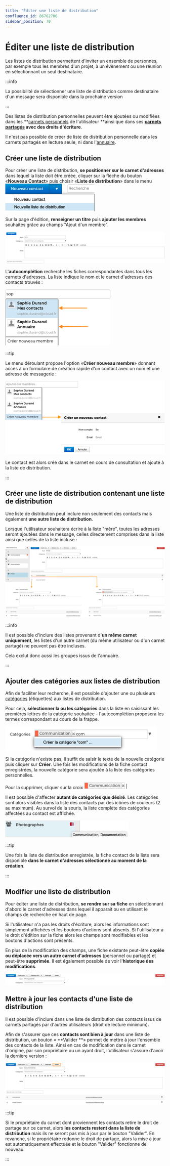 ```yaml
---
title: "Éditer une liste de distribution"
confluence_id: 86762706
sidebar_position: 70
---
```

# Éditer une liste de distribution

Les listes de distribution permettent d'inviter un ensemble de personnes, par exemple tous les membres d'un projet, à un évènement ou une réunion en sélectionnant un seul destinataire. 

:::info

La possibilité de sélectionner une liste de distribution comme destinataire d'un message sera disponible dans la prochaine version

:::

Des listes de distribution personnelles peuvent être ajoutées ou modifiées dans les **[carnets personnels](/Guide_de_l_utilisateur/Les_contacts/Créer_et_éditer_un_carnet_d_adresses_personnel/) de l'utilisateur **ainsi que dans ses **[carnets partagés](/Guide_de_l_utilisateur/Les_contacts/Partager_un_carnet_d_adresses/) avec des droits d'écriture**.

Il n'est pas possible de créer de liste de distribution personnelle dans les carnets partagés en lecture seule, ni dans l'[annuaire](/Guide_de_l_utilisateur/Les_contacts/Utiliser_un_carnet_d_adresses_partagé/).

## Créer une liste de distribution

Pour créer une liste de distribution, **se positionner sur le carnet d'adresses** dans lequel la liste doit être créée, cliquer sur la flèche du bouton «**Nouveau Contact**» puis choisir «**Liste de distribution**» dans le menu ![](../../attachments/86762706/86764718.png)

Sur la page d'édition, **renseigner un titre** puis **ajouter les membres** souhaités grâce au champs "Ajout d'un membre".

![](../../attachments/86762706/86764717.png)

L'**autocomplétion** recherche les fiches correspondantes dans tous les carnets d'adresses. La liste indique le nom et le carnet d'adresses des contacts trouvés :

![](../../attachments/86762706/86764705.png)

:::tip

Le menu déroulant propose l'option «**Créer nouveau membre**» donnant accès à un formulaire de création rapide d'un contact avec un nom et une adresse de messagerie :

![](../../attachments/86762706/86764704.png)

Le contact est alors créé dans le carnet en cours de consultation et ajouté à la liste de distribution.

:::


## Créer une liste de distribution contenant une liste de distribution

Une liste de distribution peut inclure non seulement des contacts mais également **une autre liste de distribution**.

Lorsque l'utilisateur souhaitera écrire à la liste "mère", toutes les adresses seront ajoutées dans le message, celles directement comprises dans la liste ainsi que celles de la liste incluse :

![](../../attachments/86762706/86764703.png)

:::info

Il est possible d'inclure des listes provenant d'**un même carnet uniquement**, les listes d'un autre carnet (du même utilisateur ou d'un carnet partagé) ne peuvent pas être incluses.

Cela exclut donc aussi les groupes issus de l'annuaire.

:::


## Ajouter des catégories aux listes de distribution

Afin de faciliter leur recherche, il est possible d'ajouter une ou plusieurs [catégories](/Guide_de_l_utilisateur/Paramétrer_le_compte_utilisateur/) (étiquettes) aux listes de distribution.

Pour cela, **sélectionner la ou les catégories** dans la liste en saisissant les premières lettres de la catégorie souhaitée - l'autocomplétion proposera les termes correspondant au cours de la frappe.

![](../../attachments/86762706/86764711.png)

Si la catégorie n'existe pas, il suffit de saisir le texte de la nouvelle catégorie puis cliquer sur **Créer**. Une fois les modifications de la fiche contact enregistrées, la nouvelle catégorie sera ajoutée à la liste des catégories personnelles.

Pour la supprimer, cliquer sur la croix ![](../../attachments/86762706/86764710.png)

Il est possible d'affecter **autant de catégories que désiré**. Les catégories sont alors visibles dans la liste des contacts par des icônes de couleurs (2 au maximum). Au survol de la souris, la liste complète des catégories affectées au contact est affichée.

![](../../attachments/86762706/86764708.png)


:::tip

Une fois la liste de distribution enregistrée, la fiche contact de la liste sera disponible **dans le carnet d'adresses sélectionné au moment de la création**.

:::


## Modifier une liste de distribution

Pour éditer une liste de distribution, **se rendre sur sa fiche** en sélectionnant d'abord le carnet d'adresses dans lequel il apparait ou en utilisant le champs de recherche en haut de page.

Si l'utilisateur n'a pas les droits d'écriture, alors les informations sont simplement affichées et les boutons d'actions sont absents. Si l'utilisateur a le droit d'édition sur la fiche alors les champs sont modifiables et les boutons d'actions sont présents.

En plus de la modification des champs, une fiche existante peut-être **copiée ou déplacée vers un autre carnet d'adresses** (personnel ou partagé) et peut-être **supprimée**. Il est également possible de voir l'**historique des modifications**.

![](../../attachments/86762706/86764714.png)


## Mettre à jour les contacts d'une liste de distribution

Il est possible d'inclure dans une liste de distribution des contacts issus de carnets partagés par d'autres utilisateurs (droit de lecture minimum).

Afin de s'assurer que ces **contacts sont bien à jour** dans une liste de distribution, un bouton « **Valider **» permet de mettre à jour l'ensemble des contacts de la liste. Ainsi en cas de modification dans le carnet d'origine, par son propriétaire ou un ayant droit, l'utilisateur s'assure d'avoir la dernière version :

![](../../attachments/86762706/86764702.png)


:::tip

Si le propriétaire du carnet dont proviennent les contacts retire le droit de partage sur ce carnet, alors **les contacts restent dans la liste de distribution** mais ils ne seront pas mis à jour par le bouton "Valider". En revanche, si le propriétaire redonne le droit de partage, alors la mise à jour est automatiquement effectuée et le bouton "Valider" fonctionne de nouveau.

:::


